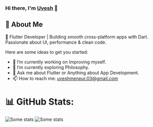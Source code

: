 ### Hi there, I'm [Uvesh](https://www.linkedin.com/in/muhammaduvesh/) 👋

<!--![Uvesh's github stats](https://github-readme-stats.vercel.app/api?username=uveshm003&show_icons=true&theme=react) -->
## 🚀 About Me

💙 Flutter Developer | Building smooth cross-platform apps with Dart.
Passionate about UI, performance & clean code.


<!-- <br>  -->
<!-- <p align="left"> <img src="https://komarev.com/ghpvc/?username=uveshm003" alt="uveshm003" /> </p> -->
<!-- <br /> -->
Here are some ideas to get you started:
- 🔭 I’m currently working on Improving myself.
- 🌱 I’m currently exploring Philosophy.
- 💬 Ask me about Flutter or Anything about App Development.
- 📫 How to reach me: uveshmenpur.03@gmail.com
  
<!-- - ⚡ Fun fact: ... -->
<!-- - 👯 I’m looking to collaborate on ...  -->


# 📊 GitHub Stats:
![Some stats](https://github-readme-stats.vercel.app/api?username=SirusCodes&show_icons=true&include_all_commits=true)
![Some stats](https://github-readme-stats.anuraghazra1.vercel.app/api/top-langs/?username=SirusCodes&layout=compact)


<!-- # 💻 Tech Stack:
![Flutter](https://img.shields.io/badge/Flutter-%2302569B.svg?style=for-the-badge&logo=Flutter&logoColor=white) ![Dart](https://img.shields.io/badge/dart-%230175C2.svg?style=for-the-badge&logo=dart&logoColor=white) ![ANDROID](https://img.shields.io/badge/android-%2320232a.svg?style=for-the-badge&logo=android&logoColor=%a4c639) ![Firebase](https://img.shields.io/badge/firebase-%23039BE5.svg?style=for-the-badge&logo=firebase) ![C](https://img.shields.io/badge/c-%2300599C.svg?style=for-the-badge&logo=c&logoColor=white) ![C++](https://img.shields.io/badge/c++-%2300599C.svg?style=for-the-badge&logo=c%2B%2B&logoColor=white) ![Java](https://img.shields.io/badge/java-%23ED8B00.svg?style=for-the-badge&logo=java&logoColor=white) ![JavaScript](https://img.shields.io/badge/javascript-%23323330.svg?style=for-the-badge&logo=javascript&logoColor=%23F7DF1E) ![CSS3](https://img.shields.io/badge/css3-%231572B6.svg?style=for-the-badge&logo=css3&logoColor=white) ![MySQL](https://img.shields.io/badge/mysql-%2300f.svg?style=for-the-badge&logo=mysql&logoColor=white) ![SQLite](https://img.shields.io/badge/sqlite-%2307405e.svg?style=for-the-badge&logo=sqlite&logoColor=white) 

![](https://github-readme-stats.vercel.app/api?username=uveshm003&theme=radical&hide_border=false&include_all_commits=false&count_private=true)<br/>
![](https://github-readme-streak-stats.herokuapp.com/?user=uveshm003&theme=radical&hide_border=false)<br/>
![](https://github-readme-stats.vercel.app/api/top-langs/?username=uveshm003&theme=radical&hide_border=false&include_all_commits=false&count_private=true&layout=compact)

### ✍️ Random Dev Quote
![](https://quotes-github-readme.vercel.app/api?type=horizontal&theme=radical)

### 🔝 Top Contributed Repo
![](https://github-contributor-stats.vercel.app/api?username=uveshm003&limit=5&theme=dracula&combine_all_yearly_contributions=true)

-->
